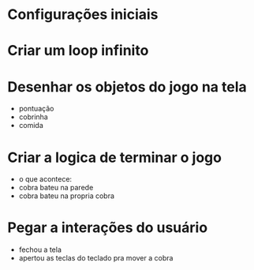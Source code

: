 # Configurações iniciais

# Criar um loop infinito

# Desenhar os objetos do jogo na tela
- pontuação
- cobrinha
- comida

# Criar a logica de terminar o jogo
- o que acontece:
- cobra bateu na parede
- cobra bateu na propria cobra

# Pegar a interações do usuário 
- fechou a tela
- apertou as teclas do teclado pra mover a cobra
